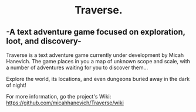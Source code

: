 # <center>Traverse.</center>

## -A text adventure game focused on exploration, loot, and discovery-

Traverse is a text adventure game currently under development by Micah Hanevich.
The game places in you a map of unknown scope and scale, with a number of adventures waiting for you to discover them...

Explore the world, its locations, and even dungeons buried away in the dark of night!

For more information, go the project's Wiki:
https://github.com/micahhanevich/Traverse/wiki

